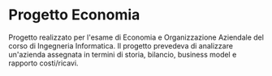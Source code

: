 # Progetto Economia
Progetto realizzato per l'esame di Economia e Organizzazione Aziendale del corso di Ingegneria Informatica. 
Il progetto prevedeva di analizzare un'azienda assegnata in termini di storia, bilancio, business model e rapporto costi/ricavi. 
